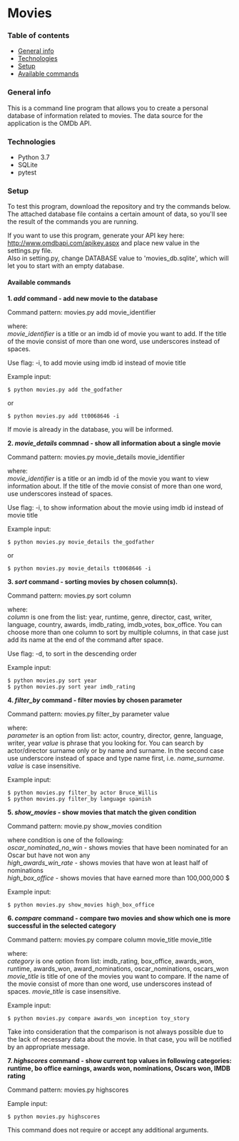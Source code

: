 # Movies
### Table of contents
* [General info](#general-info)
* [Technologies](#technologies)
* [Setup](#setup)
* [Available commands](#available-commands)

### General info
This is a command line program that allows you to create a personal database of information related to movies. The data source for the application is the OMDb API. 

### Technologies
* Python 3.7
* SQLite
* pytest

### Setup
To test this program, download the repository and try the commands below. The attached database file contains a certain amount of data, so you'll see the result of the commands you are running.

If you want to use this program, generate your API key here: http://www.omdbapi.com/apikey.aspx and place new value in the settings.py file.  
Also in setting.py, change DATABASE value to 'movies_db.sqlite', which will let you to start with an empty database.

#### Available commands

**1. _add_ command - add new movie to the database**
 
 Command pattern: movies.py add movie_identifier
 
 where:  
  _movie_identifier_ is a title or an imdb id of movie you want to add. If the title of the movie consist of more than one word, use underscores instead of spaces.
 
 Use flag: -i, to add movie using imdb id instead of movie title
 
 Example input:  
 ```
 $ python movies.py add the_godfather
 ```
 or
 ```
 $ python movies.py add tt0068646 -i
 ```
 
 If movie is already in the database, you will be informed.
 

**2. _movie_details_ commnad - show all information about a single movie**

 Command pattern: movies.py movie_details movie_identifier
 
 where:  
  _movie_identifier_ is a title or an imdb id of the movie you want to view information about. If the title of the movie consist of more than one word, use underscores instead of spaces.

 Use flag: -i, to show information about the movie using imdb id instead of movie title
 
 Example input:  
 ```
 $ python movies.py movie_details the_godfather
 ```
 or
 ```
 $ python movies.py movie_details tt0068646 -i
 ```
  

**3. _sort_ command - sorting movies by chosen column(s).**

Command pattern: movies.py sort column

where:  
 _column_ is one from the list: year, runtime, genre, director, cast, writer, language, country, awards, imdb_rating, imdb_votes, box_office. You can choose more than one column to sort by multiple columns, in that case just add its name at the end of the command after space.

 Use flag: -d, to sort in the descending order
 
 Example input:  
 ```
 $ python movies.py sort year  
 $ python movies.py sort year imdb_rating
 ```
 
 
 **4. _filter_by_ command - filter movies by chosen parameter**
 
 Command pattern: movies.py filter_by parameter value  
 
 where:  
 _parameter_ is an option from list: actor, country, director, genre, language, writer, year
 _value_ is phrase that you looking for. You can search by actor/director surname only or by name and surname. In the second case use underscore instead of space and type name first, i.e. _name_surname_. _value_ is case insensitive.
 
 Example input:  
 ```
 $ python movies.py filter_by actor Bruce_Willis  
 $ python movies.py filter_by language spanish
 ```


**5. _show_movies_ - show movies that match the given condition**
 
 Command pattern: movie.py show_movies condition
 
 where condition is one of the following:  
 _oscar_nominated_no_win_ - shows movies that have been nominated for an Oscar but have not won any  
 _high_awards_win_rate_ - shows movies that have won at least half of nominations  
 _high_box_office_ - shows movies that have earned more than 100,000,000 $
 
 Example input:  
 ```
 $ python movies.py show_movies high_box_office
 ```
 
 
 **6. _compare_ command - compare two movies and show which one is more successful in the selected category**
 
 Command pattern: movies.py compare column movie_title movie_title
 
 where:  
  _category_ is one option from list: imdb_rating, box_office, awards_won, runtime, awards_won, award_nominations, oscar_nominations, oscars_won
 _movie_title_ is title of one of the movies you want to compare. If the name of the movie consist of more than one word, use underscores instead of spaces. _movie_title_ is case insensitive.  
 
  Example input:  
  ```
 $ python movies.py compare awards_won inception toy_story
 ```
 
 Take into consideration that the comparison is not always possible due to the lack of necessary data about the movie. In that case, you will be notified by an appropriate message.
 
 
 **7. _highscores_ command - show current top values in following categories: runtime, bo office earnings, awards won, nominations, Oscars won, IMDB rating**
 
  Command pattern: movies.py highscores
  
  Eample input:  
  ```
  $ python movies.py highscores
  ```
  
  This command does not require or accept any additional arguments.
  
